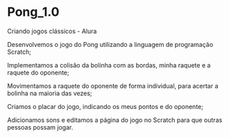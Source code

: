 # Pong_1.0
Criando jogos clássicos - Alura 

Desenvolvemos o jogo do Pong utilizando a linguagem de programação Scratch;

Implementamos a colisão da bolinha com as bordas, minha raquete e a raquete do oponente;

Movimentamos a raquete do oponente de forma individual, para acertar a bolinha na maioria das vezes;

Criamos o placar do jogo, indicando os meus pontos e do oponente;

Adicionamos sons e editamos a página do jogo no Scratch para que outras pessoas possam jogar.
